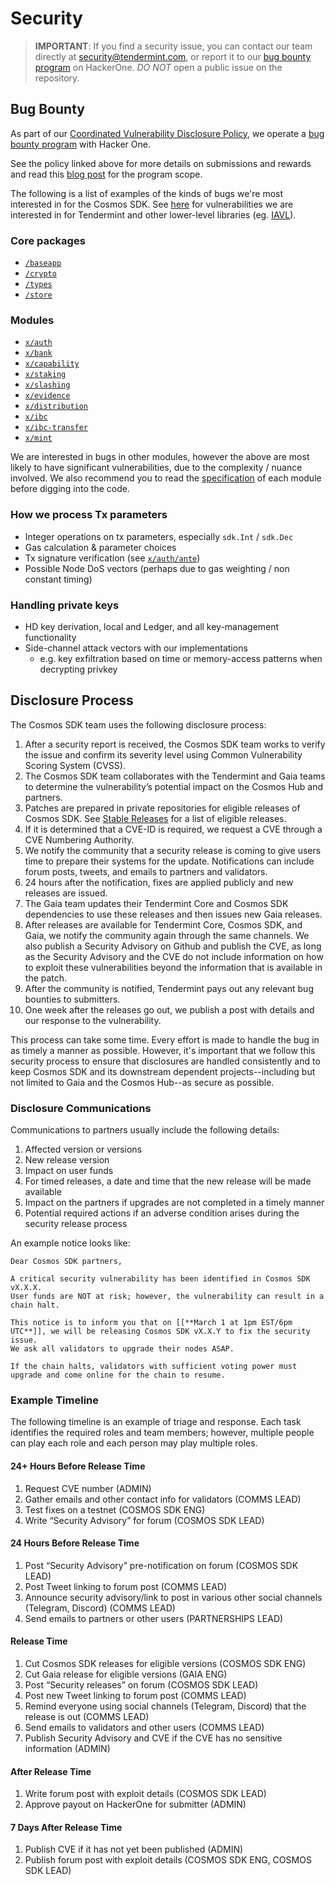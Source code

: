 # Security

> **IMPORTANT**: If you find a security issue, you can contact our team directly at
security@tendermint.com, or report it to our [bug bounty program](https://hackerone.com/tendermint) on HackerOne. *DO NOT* open a public issue on the repository.

## Bug Bounty

As part of our [Coordinated Vulnerability Disclosure Policy](https://tendermint.com/security), we operate a
[bug bounty program](https://hackerone.com/tendermint) with Hacker One.

See the policy linked above for more details on submissions and rewards and read
this [blog post](https://blog.cosmos.network/bug-bounty-program-for-tendermint-cosmos-833c67693586) for the program scope.

The following is a list of examples of the kinds of bugs we're most interested
in for the Cosmos SDK. See [here](https://github.com/consideritdone/landslide-tendermint/blob/master/SECURITY.md) for vulnerabilities we are interested
in for Tendermint and other lower-level libraries (eg. [IAVL](https://github.com/tendermint/iavl)).

### Core packages

- [`/baseapp`](https://github.com/cosmos/cosmos-sdk/tree/master/baseapp)
- [`/crypto`](https://github.com/cosmos/cosmos-sdk/tree/master/crypto)
- [`/types`](https://github.com/cosmos/cosmos-sdk/tree/master/types)
- [`/store`](https://github.com/cosmos/cosmos-sdk/tree/master/store)

### Modules

- [`x/auth`](https://github.com/cosmos/cosmos-sdk/tree/master/x/auth)
- [`x/bank`](https://github.com/cosmos/cosmos-sdk/tree/master/x/bank)
- [`x/capability`](https://github.com/cosmos/cosmos-sdk/tree/master/x/capability)
- [`x/staking`](https://github.com/cosmos/cosmos-sdk/tree/master/x/staking)
- [`x/slashing`](https://github.com/cosmos/cosmos-sdk/tree/master/x/slashing)
- [`x/evidence`](https://github.com/cosmos/cosmos-sdk/tree/master/x/evidence)
- [`x/distribution`](https://github.com/cosmos/cosmos-sdk/tree/master/x/distribution)
- [`x/ibc`](https://github.com/cosmos/cosmos-sdk/tree/master/x/ibc)
- [`x/ibc-transfer`](https://github.com/cosmos/cosmos-sdk/tree/master/x/ibc-transfer)
- [`x/mint`](https://github.com/cosmos/cosmos-sdk/tree/master/x/mint)

We are interested in bugs in other modules, however the above are most likely to
have significant vulnerabilities, due to the complexity / nuance involved. We
also recommend you to read the [specification](https://github.com/cosmos/cosmos-sdk/blob/master/docs/building-modules/README.md) of each module before digging into
the code.

### How we process Tx parameters

- Integer operations on tx parameters, especially `sdk.Int` / `sdk.Dec`
- Gas calculation & parameter choices
- Tx signature verification (see [`x/auth/ante`](https://github.com/cosmos/cosmos-sdk/tree/master/x/auth/ante))
- Possible Node DoS vectors (perhaps due to gas weighting / non constant timing)

### Handling private keys

- HD key derivation, local and Ledger, and all key-management functionality
- Side-channel attack vectors with our implementations
    - e.g. key exfiltration based on time or memory-access patterns when decrypting privkey
  
## Disclosure Process

The Cosmos SDK team uses the following disclosure process:

1. After a security report is received, the Cosmos SDK team works to verify the issue and confirm its severity level using Common Vulnerability Scoring System (CVSS).
1. The Cosmos SDK team collaborates with the Tendermint and Gaia teams to determine the vulnerability’s potential impact on the Cosmos Hub and partners.
1. Patches are prepared in private repositories for eligible releases of Cosmos SDK. See [Stable Releases](https://github.com/cosmos/cosmos-sdk/blob/master/STABLE_RELEASES.md) for a list of eligible releases.
1. If it is determined that a CVE-ID is required, we request a CVE through a CVE Numbering Authority.
1. We notify the community that a security release is coming to give users time to prepare their systems for the update. Notifications can include forum posts, tweets, and emails to partners and validators.
1. 24 hours after the notification, fixes are applied publicly and new releases are issued.
1. The Gaia team updates their Tendermint Core and Cosmos SDK dependencies to use these releases and then issues new Gaia releases.
1. After releases are available for Tendermint Core, Cosmos SDK, and Gaia, we notify the community again through the same channels. We also publish a Security Advisory on Github and publish the CVE, as long as the Security Advisory and the CVE do not include information on how to exploit these vulnerabilities beyond the information that is available in the patch.
1. After the community is notified, Tendermint pays out any relevant bug bounties to submitters.
1. One week after the releases go out, we publish a post with details and our response to the vulnerability.

This process can take some time. Every effort is made to handle the bug in as timely a manner as possible. However, it's important that we follow this security process to ensure that disclosures are handled consistently and to keep Cosmos SDK and its downstream dependent projects--including but not limited to Gaia and the Cosmos Hub--as secure as possible.

### Disclosure Communications

Communications to partners usually include the following details:

1. Affected version or versions
1. New release version
1. Impact on user funds
1. For timed releases, a date and time that the new release will be made available
1. Impact on the partners if upgrades are not completed in a timely manner
1. Potential required actions if an adverse condition arises during the security release process

An example notice looks like:

```
Dear Cosmos SDK partners,

A critical security vulnerability has been identified in Cosmos SDK vX.X.X.
User funds are NOT at risk; however, the vulnerability can result in a chain halt.

This notice is to inform you that on [[**March 1 at 1pm EST/6pm UTC**]], we will be releasing Cosmos SDK vX.X.Y to fix the security issue.
We ask all validators to upgrade their nodes ASAP.

If the chain halts, validators with sufficient voting power must upgrade and come online for the chain to resume.
```

### Example Timeline

The following timeline is an example of triage and response. Each task identifies the required roles and team members; however, multiple people can play each role and each person may play multiple roles.

#### 24+ Hours Before Release Time

1. Request CVE number (ADMIN)
1. Gather emails and other contact info for validators (COMMS LEAD)
1. Test fixes on a testnet  (COSMOS SDK ENG)
1. Write “Security Advisory” for forum (COSMOS SDK LEAD)

#### 24 Hours Before Release Time

1. Post “Security Advisory” pre-notification on forum (COSMOS SDK LEAD)
1. Post Tweet linking to forum post (COMMS LEAD)
1. Announce security advisory/link to post in various other social channels (Telegram, Discord) (COMMS LEAD)
1. Send emails to partners or other users (PARTNERSHIPS LEAD)

#### Release Time

1. Cut Cosmos SDK releases for eligible versions (COSMOS SDK ENG)
1. Cut Gaia release for eligible versions (GAIA ENG)
1. Post “Security releases” on forum (COSMOS SDK LEAD)
1. Post new Tweet linking to forum post (COMMS LEAD)
1. Remind everyone using social channels (Telegram, Discord)  that the release is out (COMMS LEAD)
1. Send emails to validators and other users (COMMS LEAD)
1. Publish Security Advisory and CVE if the CVE has no sensitive information (ADMIN)

#### After Release Time

1. Write forum post with exploit details (COSMOS SDK LEAD)
1. Approve payout on HackerOne for submitter (ADMIN)

#### 7 Days After Release Time

1. Publish CVE if it has not yet been published (ADMIN)
1. Publish forum post with exploit details (COSMOS SDK ENG, COSMOS SDK LEAD)
